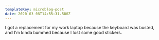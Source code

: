 ```yaml
---
templateKey: microblog-post
date: 2020-03-08T14:55:31.500Z
---
```


I got a replacement for my work laptop because the keyboard was busted, and I'm kinda bummed because I lost some good stickers.
